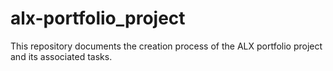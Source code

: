 # alx-portfolio_project
This repository documents the creation process of the ALX portfolio project and its associated tasks.

